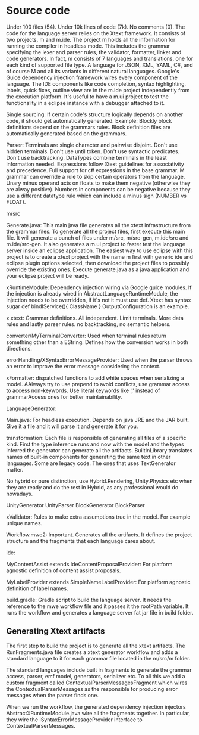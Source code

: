 # Source code

Under 100 files (54). Under 10k lines of code (7k). No comments (0). The code for the language server relies on the Xtext framework. It consists of two projects, m and m.ide. The project m holds all the information for running the compiler in headless mode. This includes the grammar specifying the lexer and parser rules, the validator, formatter, linker and code generators.
In fact, m consists of 7 languages and translations, one for each kind of supported file type. A language for JSON, XML, YAML, C#, and of course M and all its variants in different natural languages. Google's Guice dependency injection framework wires every component of the language. The IDE components like code completion, syntax highlighting, labels, quick fixes, outline view are in
the m.ide project independently from the execution platform. It's useful to have a m.ui project to test the functionality in a eclipse instance with a debugger attached to it.

Single sourcing: If certain code's structure logically depends on another code, it should get automatically generated. Example: Blockly block definitions depend on the grammars rules. Block definition files are automatically generated based on the grammars.

Parser: Terminals are single character and pairwise disjoint. Don't use hidden terminals. Don't use until token. Don't use syntactic predicates. Don't use backtracking. DataTypes combine terminals in the least information needed. Expressions follow Xtext guidelines for associativity and precedence. Full support for c# expressions in the base grammar. M grammar can override a rule to skip certain operators from the language. Unary minus operand acts on floats to make them negative (otherwise they are alway positive). Numbers in components can be negative because they use a different datatype rule which can include a minus sign (NUMBER vs FLOAT).

m/src

Generate.java: This main java file generates all the xtext infrastructure from the grammar files. To generate all the project files, first execute this main file. It will generate a bunch of files under m/src, m/src-gen, m.ide/src and m.ide/src-gen. It also generates a m.ui project to faster test the language server inside an eclipse application.
The easiest way to use eclipse with this project is to create a xtext project with the name m first with generic ide and eclipse plugin options selected, then download the project files to possibly override the existing ones. Execute generate.java as a java application and your eclipse project will be ready.

xRuntimeModule: Dependency injection wiring via Google guice modules. If the injection is already wired in AbstractLanguageRuntimeModule, the injection needs to be overridden, if it's not it must use def. Xtext has syntax sugar def bindIService(){ ClassName } OutputConfiguration is an example.

x.xtext: Grammar definitions. All independent. Limit terminals. More data rules and lastly parser rules. no backtracking, no semantic helpers.

converter/MyTerminalConverter: Used when terminal rules return something other than a EString. Defines how the conversion works in both directions.

errorHandling/XSyntaxErrorMessageProvider: Used when the parser throws an error to improve the error message considering the context.

xFormatter: dispatched functions to add white spaces when serializing a model.
AAlways try to use prepend to avoid conflicts, use grammar access to access non-keywords. Use literal keywords like ',' instead of grammarAccess ones for better maintainability.

LanguageGenerator:

Main.java: For headless execution. Depends on java JRE and the JAR built. Give it a file and it will parse it and generate it for you.

transformation: Each file is responsible of generating all files of a specific kind. First the type inference runs and now with the model and the types inferred the generator can generate all the artifacts. BuiltInLibrary translates names of built-in components for generating the same text in other languages. Some are legacy code. The ones that uses TextGenerator matter.

  No hybrid or pure distinction, use Hybrid.Rendering, Unity.Physics etc when they are ready and do the rest in Hybrid, as any professional would do nowadays.

  UnityGenerator UnityParser BlockGenerator BlockParser

xValidator: Rules to make extra assumptions true in the model. For example unique names.

Workflow.mwe2: Important. Generates all the artifacts. It defines the project structure and the fragments that each language cares about.

ide:

MyContentAssist extends IdeContentProposalProvider: For platform agnostic definition of content assist proposals.

MyLabelProvider extends SimpleNameLabelProvider: For platform agnostic definition of label names.

build.gradle: Gradle script to build the language server. It needs the reference to the mwe workflow file and it passes it the rootPath variable. It runs the workflow and generates a language server fat jar file in build folder.

## Generating Xtext artifacts

The first step to build the project is to generate all the xtext artifacts. The RunFragments.java file creates a xtext generator workflow and adds a standard language to it for each grammar file located in the m/src/m folder.

The standard languages include built in fragments to generate the grammar access, parser, emf model, generators, serializer etc. To all this we add a custom fragment called ContextualParserMessagesFragment which wires the ContextualParserMessages as the responsible for producing error messages when the parser finds one.

When we run the workflow, the generated dependency injection injectors AbstractXRuntimeModule.java wire all the fragments together. In particular, they wire the ISyntaxErrorMessageProvider interface to ContextualParserMessages.
